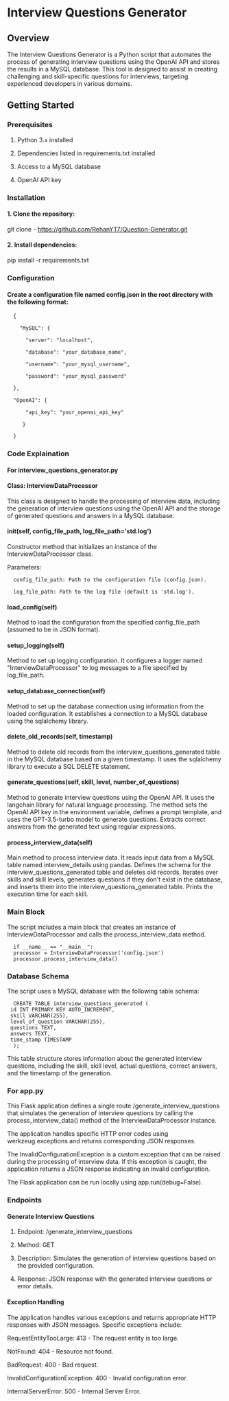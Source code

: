 # Interview Questions Generator
## Overview
The Interview Questions Generator is a Python script that automates the process of generating interview questions using the OpenAI API and stores the results in a MySQL database. This tool is designed to assist in creating challenging and skill-specific questions for interviews, targeting experienced developers in various domains.

## Getting Started
### Prerequisites
1. Python 3.x installed

2. Dependencies listed in requirements.txt installed

3. Access to a MySQL database

4. OpenAI API key

### Installation
#### 1. Clone the repository:
   git clone - https://github.com/RehanYT7/Question-Generator.git
#### 2. Install dependencies:
pip install -r requirements.txt
### Configuration
#### Create a configuration file named config.json in the root directory with the following format:

      { 

        "MySQL": {
  
          "server": "localhost",
    
          "database": "your_database_name",
    
          "username": "your_mysql_username",
    
          "password": "your_mysql_password"
    
      },
  
      "OpenAI": {
  
          "api_key": "your_openai_api_key"
    
         }
  
      }

### Code Explaination
#### For interview_questions_generator.py
#### Class: InterviewDataProcessor
This class is designed to handle the processing of interview data, including the generation of interview questions using the OpenAI API and the storage of generated questions and answers in a MySQL database.
#### __init__(self, config_file_path, log_file_path='std.log')
Constructor method that initializes an instance of the InterviewDataProcessor class.

Parameters:

      config_file_path: Path to the configuration file (config.json).

      log_file_path: Path to the log file (default is 'std.log').
#### load_config(self)
Method to load the configuration from the specified config_file_path (assumed to be in JSON format).

#### setup_logging(self)

Method to set up logging configuration. It configures a logger named "InterviewDataProcessor" to log messages to a file specified by log_file_path.

#### setup_database_connection(self)
Method to set up the database connection using information from the loaded configuration.
It establishes a connection to a MySQL database using the sqlalchemy library.

#### delete_old_records(self, timestamp)

Method to delete old records from the interview_questions_generated table in the MySQL database based on a given timestamp.
It uses the sqlalchemy library to execute a SQL DELETE statement.

#### generate_questions(self, skill, level, number_of_questions)

Method to generate interview questions using the OpenAI API.
It uses the langchain library for natural language processing.
The method sets the OpenAI API key in the environment variable, defines a prompt template, and uses the GPT-3.5-turbo model to generate questions.
Extracts correct answers from the generated text using regular expressions.

#### process_interview_data(self)
Main method to process interview data.
It reads input data from a MySQL table named interview_details using pandas.
Defines the schema for the interview_questions_generated table and deletes old records.
Iterates over skills and skill levels, generates questions if they don't exist in the database, and inserts them into the interview_questions_generated table.
Prints the execution time for each skill.

### Main Block
The script includes a main block that creates an instance of InterviewDataProcessor and calls the process_interview_data method.

      if __name__ == "__main__":
      processor = InterviewDataProcessor('config.json')
      processor.process_interview_data()
### Database Schema
The script uses a MySQL database with the following table schema:

      CREATE TABLE interview_questions_generated (
     id INT PRIMARY KEY AUTO_INCREMENT,
     skill VARCHAR(255),
     level_of_question VARCHAR(255),
     questions TEXT,
     answers TEXT,
     time_stamp TIMESTAMP
      );
This table structure stores information about the generated interview questions, including the skill, skill level, actual questions, correct answers, and the timestamp of the generation.

### For app.py

This Flask application defines a single route /generate_interview_questions that simulates the generation of interview questions by calling the process_interview_data() method of the InterviewDataProcessor instance.

The application handles specific HTTP error codes using werkzeug.exceptions and returns corresponding JSON responses.

The InvalidConfigurationException is a custom exception that can be raised during the processing of interview data. If this exception is caught, the application returns a JSON response indicating an invalid configuration.

The Flask application can be run locally using app.run(debug=False).

### Endpoints
#### Generate Interview Questions
1. Endpoint: /generate_interview_questions

2. Method: GET

3. Description: Simulates the generation of interview questions based on the provided configuration.

4. Response: JSON response with the generated interview questions or error details.

#### Exception Handling
The application handles various exceptions and returns appropriate HTTP responses with JSON messages. Specific exceptions include:

RequestEntityTooLarge: 413 - The request entity is too large.

NotFound: 404 - Resource not found.

BadRequest: 400 - Bad request.

InvalidConfigurationException: 400 - Invalid configuration error.

InternalServerError: 500 - Internal Server Error.

 
